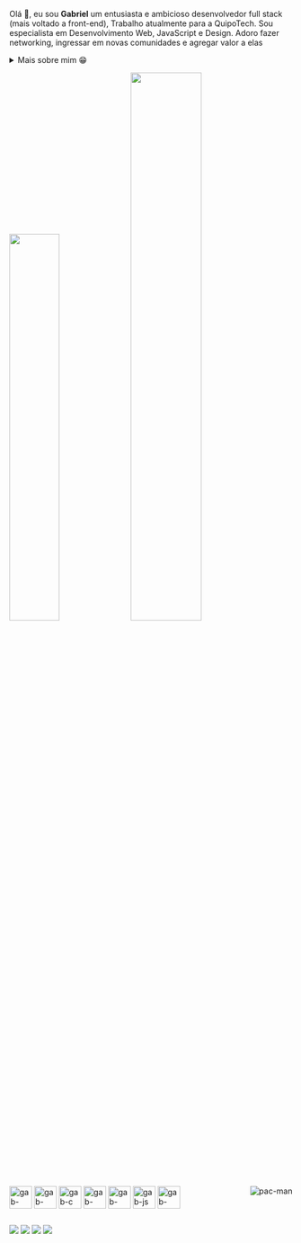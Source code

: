Olá 👋, eu sou **Gabriel** um entusiasta e ambicioso desenvolvedor full stack (mais voltado a front-end), Trabalho atualmente para a QuipoTech. Sou especialista em Desenvolvimento Web, JavaScript e Design. Adoro fazer networking, ingressar em novas comunidades e agregar valor a elas

<div>
<details>
  <summary>Mais sobre mim 😁</summary>

- 🔭 Em uma jornada contante para criar projetos **transformadores** 

- 🌱 Aprendendo de tudo um pouco, atualmente estudando Java 🤓

- 💬 Me pergunte sobre **web design e web development**

- 📫 Me contate: **gabrielcisneirossoliveira@gmail.com**

</details>
  
</p>

  <a href="https://github.com/Gabriel-Cisneiros"><img width="42%" src="https://github-readme-stats.vercel.app/api?username=Gabriel-Cisneiros&theme=radical&title_color=ff3068?"></a>
  <a href="https://github.com/Gabriel-Cisneiros"><img width="50%" src="https://github-readme-stats.vercel.app/api/top-langs/?username=Gabriel-Cisneiros&theme=radical&title_color=ff3068?"></a>

<div style = "inline-block"><br>
  <img align="center" alt="gab-python" width="40" heigth="30" src="https://cdn.jsdelivr.net/gh/devicons/devicon/icons/python/python-original.svg"/>
  <img align="center" alt="gab-java" width="40" heigth="30" src="https://cdn.jsdelivr.net/gh/devicons/devicon/icons/java/java-original.svg"/>
  <img align="center" alt="gab-c" width="40" heigth="30" src="https://cdn.jsdelivr.net/gh/devicons/devicon/icons/c/c-original.svg"/>
  <img align="center" alt="gab-html" width="40" heigth="30" src="https://cdn.jsdelivr.net/gh/devicons/devicon/icons/html5/html5-original.svg"/>
  <img align="center" alt="gab-css" width="40" heigth="30" src="https://cdn.jsdelivr.net/gh/devicons/devicon/icons/css3/css3-original.svg"/>
  <img align="center" alt="gab-js" width="40" heigth="30" src="https://cdn.jsdelivr.net/gh/devicons/devicon/icons/javascript/javascript-original.svg"/>
  <img align="center" alt="gab-django" width="40" heigth="30" src="https://cdn.jsdelivr.net/gh/devicons/devicon/icons/django/django-plain.svg"/>
  <img align="right" alt="pac-man" src="http://i.imgur.com/ihWD6z6.gif"
</div>

##

<div>
  <a href="mailto:gabrielcisneirossoliveira@gmail.com" target="_blank"><img src="https://img.shields.io/badge/Gmail-D14836?style=for-the-badge&logo=gmail&logoColor=white" target="_blank"></a>
  <a href="https://gitlab.com/gabriel_cisneiros_" target="_blank"><img src="https://img.shields.io/badge/GitLab-330F63?style=for-the-badge&logo=gitlab&logoColor=white" target="_blank"></a>
  <a href="https://www.linkedin.com/in/gabriel-cisneiros-939152194/" target="_blank"><img src="https://img.shields.io/badge/LinkedIn-0077B5?style=for-the-badge&logo=linkedin&logoColor=white" target="_blank"></a>
  <a href="https://www.instagram.com/gabriel_cisneiros_/" target="_blank"><img src="https://img.shields.io/badge/Instagram-E4405F?style=for-the-badge&logo=instagram&logoColor=white" target="_blank"></a>
</div>
